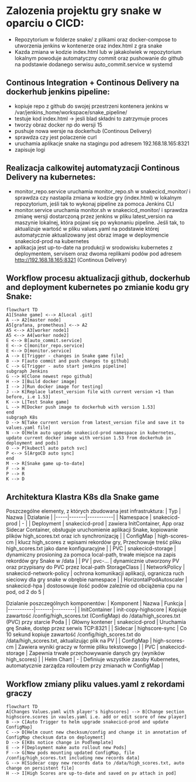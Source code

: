 # Zalozenia projektu gry snake w oparciu o CICD:
- Repozytorium w folderze snake/ z plikami oraz docker-compose to utworzenia jenkins w kontenerze oraz index.html z gra snake
- Kazda zmiana w kodzie index.html lub w jakakolwiek w repozytorium lokalnym powoduje automatyczny commit oraz pushowanie do github na podstawie dodanego serwisu auto_commit.service w systemd
## Continous Integration + Continous Delivery na dockerhub jenkins pipeline:
  - kopiuje repo z github do swojej przestrzeni kontenera jenkins w /var/jenkins_home/workspace/snake_pipeline/
  - testuje kod index.html -> jesli blad składni to zatrzymuje proces
  - tworzy obraz docker np do wersji 15
  - pushuje nowa wersje na dockerhub (Continous Delivery)
  - sprawdza czy jest polaczenie curl
  - uruchamia aplikacje snake na stagingu pod adresem 192.168.18.165:8321
  - zapisuje logi
## Realizacja calkowitej automatyzacji Continous Delivery na kubernetes:
  - monitor_repo.service uruchamia monitor_repo.sh w snakecicd_monitor/ i sprawdza czy nastapila zmiana w kodzie gry (index.html) w lokalnym repozytorium, jeśli tak to wykonaj pipeline za pomoca Jenkins CLI
  - monitor.service uruchamia monitor.sh w snakecicd_monitor/ i sprawdza zmianę wersji dostarczoną przez jenkins w pliku latest_version na maszynie lokalnej, która pojawi się po wykonaniu pipeline. Jeśli tak, to aktualizuje wartość w pliku values.yaml na podstawie której automatycznie aktualizowany jest obraz image w deploymencie snakecicd-prod na kubernetes
  - aplikacja jest up-to-date na produkcji w srodowisku kubernetes z deploymentem, servisem oraz dwoma replikami podów pod adresem http://192.168.18.165:8321 (Continous Delivery)
  ## Workflow procesu aktualizacji github, dockerhub and deployment kubernetes po zmianie kodu gry Snake:

```mermaid
flowchart TD
A1[Snake game] <--> A[Local .git]
A --> A2[master node]
A5[grafana, prometheus] <--> A2
A5 <--> A3[worker node1]
A5 <--> A4[worker node2]
E <--> B[auto_commit.service]
E <--> C[monitor_repo.service]
E <--> D[monitor.service]
A --> E[Trigger - changes in Snake game file]
B --> F[auto commit and push changes to github]
C --> G[Trigger - auto start jenkins pipeline]
subgraph Jenkins
G --> H[Clone newest repo github]
H --> I[Build docker image]
I --> J[Run docker image for testing]
J --> K[Replace latest_version file with current version +1 than before, i.e 1.53]
K --> L[Test Snake game]
L --> M[Docker push image to dockerhub with version 1.53]
end
subgraph K8s
D --> N[Take current version from latest_version file and save it to values.yaml file]
N --> O[Helm auto upgrade snakecicd-prod namespace in kubernetes, update current docker image with version 1.53 from dockerhub in deployment and pods]
O --> P[kubectl auto patch svc]
P <--> S[ArgoCD auto sync]
end
M --> R[Snake game up-to-date]
F --> H
P --> R
K --> D
```

## Architektura Klastra K8s dla Snake game ##

Poszczególne elementy, z których zbudowana jest infrastruktura:
| Typ | Nazwa | Działanie |
|-----|-------|-----------|
| Namespace | snakecicd-prod | - |
| Deployment | snakecicd-prod | zawiera InitContainer, App oraz Sidecar Container, obsługuje uruchomienie aplikacji Snake, kopiowanie plików high_scores.txt oraz ich synchronizację |
| ConfigMap | high-scores-cm | klucz high_scores z wpisami rekordów gry, Przechowuje treść pliku high_scores.txt jako dane konfiguracyjne |
| PVC | snakecicd-storage | dynamiczny prosioning za pomoca local-path, trwałe miejsce na zapis rekordów gry Snake w /data |
| PV | pvc-... | dynamicznie utworzony PV oraz przypisany do PVC przez local-path StorageClass |
| NetworkPolicy | snakecicd-network-policy | ochrona komunikacji aplikacji, ogranicza ruch sieciowy dla gry snake w obrębie namespace |
| HorizontalPodAutoscaler | snakecicd-hpa | dostosowuje ilość podów zależnie od obciążenia cpu na pod, od 2 do 5 |

Dzialanie poszczególnych komponentów:
| Komponent | Nazwa | Funkcja |
|-----------|-------|---------|
| InitContainer | init-copy-highscore | Kopiuje zawartość /config/high_scores.txt (ConfigMap) do /data/high_scores.txt (PVC) przy starcie Poda |
| Główny kontener | snakecicd-prod | Uruchamia grę Snake, dostęp przez serwis TCP:8321 |
| Sidecar | highscore-sync | Co 10 sekund kopiuje zawartość /config/high_scores.txt do /data/high_scores.txt, aktualizując plik na PV |
| ConfigMap | high-scores-cm | Zawiera wyniki graczy w formie pliku tekstowego |
| PVC | snakecicd-storage | Zapewnia trwałe przechowywanie danych gry (wyników high_scores) |
| Helm Chart | - | Definiuje wszystkie zasoby Kubernetes, automatycznie zarządza rolloutem przy zmianach w ConfigMap |

## Workflow zmiany pliku values.yaml z rekordami graczy ##

```mermaid
flowchart TD
A[Changes Values.yaml with player's highscores] --> B[Change section highscore.scores in vaules.yaml i.e. add or edit score of new player]
B --> C[Auto Trigger to helm upgrade snakecicd-prod and update ConfigMap]
C --> D[Helm count new checksum/config and change it in annotation of ConfigMap checksum data on deployment]
D --> E[K8s notice change in PodTemplate]
E --> F[Deployment make auto rollout new Pods]
F --> G[New pods mounting updated ConfigMap, file /config/high_scores.txt including new records data]
G --> H[Sidecar copy new records data to /data/high_scores.txt, auto change on persistent file]
H --> I[High Scores are up-to-date and saved on pv attach in pod]
```

